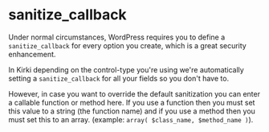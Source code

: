 # sanitize_callback

Under normal circumstances, WordPress requires you to define a `sanitize_callback` for every option you create, which is a great security enhancement.

In Kirki depending on the control-type you're using we're automatically setting a `sanitize_callback` for all your fields so you don't have to.

However, in case you want to override the default sanitization you can enter a callable function or method here. If you use a function then you must set this value to a string (the function name) and if you use a method then you must set this to an array. (example: `array( $class_name, $method_name )`).
